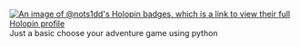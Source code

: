 [![An image of @nots1dd's Holopin badges, which is a link to view their full Holopin profile](https://holopin.me/nots1dd)](https://holopin.io/@nots1dd)
Just a basic choose your adventure game using python
